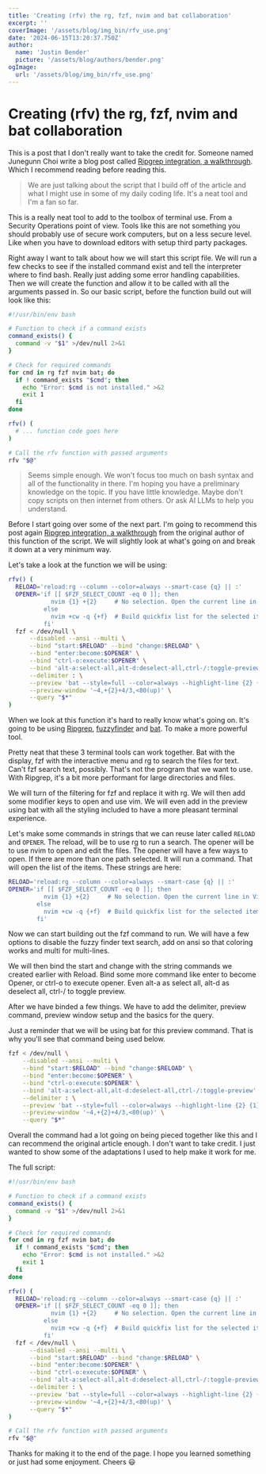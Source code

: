 ```yaml
---
title: 'Creating (rfv) the rg, fzf, nvim and bat collaboration'
excerpt: ''
coverImage: '/assets/blog/img_bin/rfv_use.png'
date: '2024-06-15T13:20:37.750Z'
author:
  name: 'Justin Bender'
  picture: '/assets/blog/authors/bender.png'
ogImage:
  url: '/assets/blog/img_bin/rfv_use.png'
---
```


# Creating (rfv) the rg, fzf, nvim and bat collaboration

This is a post that I don't really want to take the credit for. Someone
named Junegunn Choi write a blog post called [Ripgrep integration, a
walkthrough](https://junegunn.github.io/fzf/tips/ripgrep-integration/#ripgrep-integration-a-walkthrough).
Which I recommend reading before reading this.

> We are just talking about the script that I build off of the article
and what I might use in some of my daily coding life. It's a neat tool
and I'm a fan so far.

This is a really neat tool to add to the toolbox of terminal use. From a
Security Operations point of view. Tools like this are not something you
should probably use of secure work computers, but on a less secure
level. Like when you have to download editors with setup third party
packages.

Right away I want to talk about how we will start this script file. We
will run a few checks to see if the installed command exist and tell the
interpreter where to find bash. Really just adding some error handling
capabilities. Then we will create the function and allow it to be called
with all the arguments passed in. So our basic script, before the
function build out will look like this:

```bash
#!/usr/bin/env bash

# Function to check if a command exists
command_exists() {
  command -v "$1" >/dev/null 2>&1
}

# Check for required commands
for cmd in rg fzf nvim bat; do
  if ! command_exists "$cmd"; then
    echo "Error: $cmd is not installed." >&2
    exit 1
  fi
done

rfv() (
  # ... function code goes here
)

# Call the rfv function with passed arguments
rfv "$@"
```

> Seems simple enough. We won't focus too much on bash syntax and all of
the functionality in there. I'm hoping you have a preliminary knowledge
on the topic. If you have little knowledge. Maybe don't copy scripts on
then internet from others. Or ask AI LLMs to help you understand.

Before I start going over some of the next part. I'm going to recommend
this post again [Ripgrep integration, a
walkthrough](https://junegunn.github.io/fzf/tips/ripgrep-integration/#ripgrep-integration-a-walkthrough)
from the original author of this function of the script. We will
slightly look at what's going on and break it down at a very minimum
way.

Let's take a look at the function we will be using:

```bash
rfv() (
  RELOAD='reload:rg --column --color=always --smart-case {q} || :'
  OPENER='if [[ $FZF_SELECT_COUNT -eq 0 ]]; then
            nvim {1} +{2}     # No selection. Open the current line in Vim.
          else
            nvim +cw -q {+f}  # Build quickfix list for the selected items.
          fi'
  fzf < /dev/null \
      --disabled --ansi --multi \
      --bind "start:$RELOAD" --bind "change:$RELOAD" \
      --bind "enter:become:$OPENER" \
      --bind "ctrl-o:execute:$OPENER" \
      --bind 'alt-a:select-all,alt-d:deselect-all,ctrl-/:toggle-preview' \
      --delimiter : \
      --preview 'bat --style=full --color=always --highlight-line {2} {1}' \
      --preview-window '~4,+{2}+4/3,<80(up)' \
      --query "$*"
)
```

When we look at this function it's hard to really know what's going on.
It's going to be using [Ripgrep](https://github.com/BurntSushi/ripgrep),
[fuzzyfinder](https://github.com/junegunn/fzf) and [bat](https://github.com/sharkdp/bat). To make a more powerful tool.

Pretty neat that these 3 terminal tools can work together. Bat with the
display, fzf with the interactive menu and rg to search the files for
text. Can't fzf search text, possibly. That's not the program that we
want to use. With Ripgrep, it's a bit more performant for large
directories and files. 

We will turn of the filtering for fzf and replace
it with rg. We will then add some modifier keys to open and use vim. We
will even add in the preview using bat with all the styling included to
have a more pleasant terminal experience.

Let's make some commands in strings that we can reuse later called
`RELOAD` and `OPENER`. The reload, will be to use rg to run a search.
The opener will be to use nvim to open and edit the files. The opener
will have a few ways to open. If there are more than one path selected.
It will run a command. That will open the list of the items. These
strings are here:

```bash
RELOAD='reload:rg --column --color=always --smart-case {q} || :'
OPENER='if [[ $FZF_SELECT_COUNT -eq 0 ]]; then
          nvim {1} +{2}     # No selection. Open the current line in Vim.
        else
          nvim +cw -q {+f}  # Build quickfix list for the selected items.
        fi'
```

Now we can start building out the fzf command to run. We will have a few
options to disable the fuzzy finder text search, add on ansi so that
coloring works and multi for multi-lines.

We will then bind the start and change with the string commands we
created earlier with Reload. Bind some more command like enter to become
Opener, or ctrl-o to execute opener. Even alt-a as select all, alt-d as
deselect all, ctrl-/ to toggle preview.

After we have binded a few things. We have to add the delimiter,
preview command, preview window setup and the basics for the query.

Just a reminder that we will be using bat for this preview command. That
is why you'll see that command being used below.

```bash
fzf < /dev/null \
    --disabled --ansi --multi \
    --bind "start:$RELOAD" --bind "change:$RELOAD" \
    --bind "enter:become:$OPENER" \
    --bind "ctrl-o:execute:$OPENER" \
    --bind 'alt-a:select-all,alt-d:deselect-all,ctrl-/:toggle-preview' \
    --delimiter : \
    --preview 'bat --style=full --color=always --highlight-line {2} {1}' \
    --preview-window '~4,+{2}+4/3,<80(up)' \
    --query "$*"
```

Overall the command had a lot going on being pieced together like this
and I can recommend the original article enough. I don't want to take
credit. I just wanted to show some of the adaptations I used to help
make it work for me.

The full script:

```bash
#!/usr/bin/env bash

# Function to check if a command exists
command_exists() {
  command -v "$1" >/dev/null 2>&1
}

# Check for required commands
for cmd in rg fzf nvim bat; do
  if ! command_exists "$cmd"; then
    echo "Error: $cmd is not installed." >&2
    exit 1
  fi
done

rfv() (
  RELOAD='reload:rg --column --color=always --smart-case {q} || :'
  OPENER='if [[ $FZF_SELECT_COUNT -eq 0 ]]; then
            nvim {1} +{2}     # No selection. Open the current line in Vim.
          else
            nvim +cw -q {+f}  # Build quickfix list for the selected items.
          fi'
  fzf < /dev/null \
      --disabled --ansi --multi \
      --bind "start:$RELOAD" --bind "change:$RELOAD" \
      --bind "enter:become:$OPENER" \
      --bind "ctrl-o:execute:$OPENER" \
      --bind 'alt-a:select-all,alt-d:deselect-all,ctrl-/:toggle-preview' \
      --delimiter : \
      --preview 'bat --style=full --color=always --highlight-line {2} {1}' \
      --preview-window '~4,+{2}+4/3,<80(up)' \
      --query "$*"
)

# Call the rfv function with passed arguments
rfv "$@"
```

Thanks for making it to the end of the page. I hope you learned
something or just had some enjoyment. Cheers 😃
